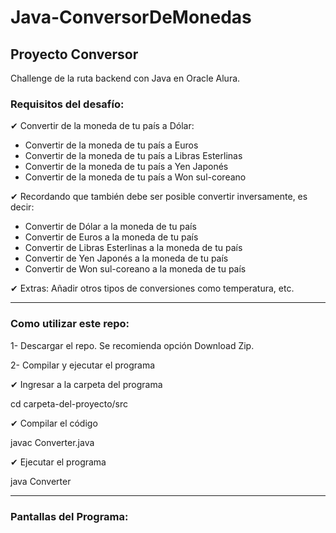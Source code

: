 # Java-ConversorDeMonedas
<h2>Proyecto Conversor</h2>
Challenge de la ruta backend con Java en Oracle Alura.

<h3>Requisitos del desafío:</h3>

 ✔ Convertir de la moneda de tu país a Dólar:
 <ul>  
       <li> Convertir de la moneda de tu país  a Euros </li>
       <li> Convertir de la moneda de tu país  a Libras Esterlinas </li>
       <li> Convertir de la moneda de tu país  a Yen Japonés </li>
       <li> Convertir de la moneda de tu país  a Won sul-coreano </li>
 </ul>
 ✔ Recordando que también debe ser posible convertir inversamente, es decir:
 <ul>       
       <li> Convertir de Dólar a la moneda de tu país </li>
       <li> Convertir de Euros a la moneda de tu país </li>
       <li> Convertir de Libras Esterlinas a la moneda de tu país </li>
       <li> Convertir de Yen Japonés a la moneda de tu país </li>
       <li> Convertir de Won sul-coreano a la moneda de tu país </li>
 </ul>
 ✔  Extras:
    Añadir otros tipos de conversiones como temperatura, etc.

___________________________________________________________________


<h3> Como utilizar este repo:</h3>

1- Descargar el repo. Se recomienda opción Download Zip.

2- Compilar y ejecutar el programa

✔ Ingresar a la carpeta del programa

cd carpeta-del-proyecto/src

✔ Compilar el código

javac Converter.java

✔ Ejecutar el programa

java Converter

___________________________________________________________________

<h3> Pantallas del Programa: </h3>
